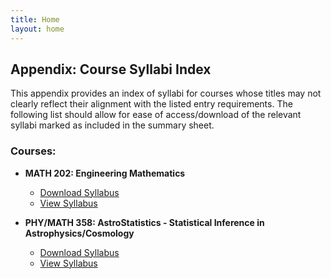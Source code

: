 ```yaml
---
title: Home
layout: home
---
```


## Appendix: Course Syllabi Index

This appendix provides an index of syllabi for courses whose titles may not clearly reflect their alignment with the listed entry requirements. The following list should allow for ease of access/download of the relevant syllabi marked as included in the summary sheet.

### Courses:

- **MATH 202: Engineering Mathematics**
  - <a href="syllabi/MATH202 - Engineering Mathematics - Fall 2020.pdf" download>Download Syllabus</a>
  - <a href="syllabi/MATH202 - Engineering Mathematics - Fall 2020.pdf" target="_blank">View Syllabus</a>

- **PHY/MATH 358: AstroStatistics - Statistical Inference in Astrophysics/Cosmology**
  - <a href="syllabi/PHY304 - Astrostatistics - Spring 2022.pdf" download>Download Syllabus</a>
  - <a href="syllabi/PHY304 - Astrostatistics - Spring 2022.pdf" target="_blank">View Syllabus</a>
